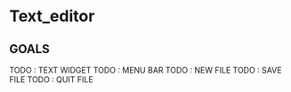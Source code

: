 # Text_editor

## GOALS
TODO : TEXT WIDGET 
TODO : MENU BAR
TODO : NEW FILE 
TODO : SAVE FILE
TODO : QUIT FILE

